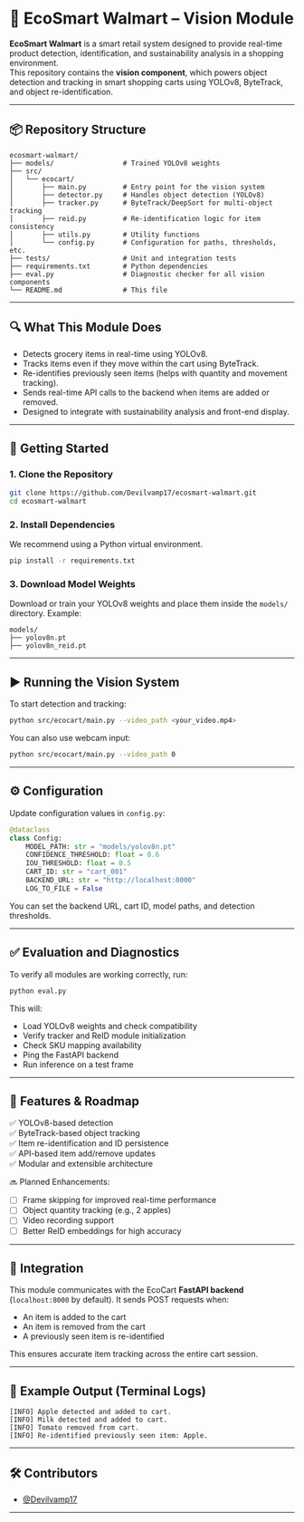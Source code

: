 # 🛒 EcoSmart Walmart – Vision Module

**EcoSmart Walmart** is a smart retail system designed to provide real-time product detection, identification, and sustainability analysis in a shopping environment.  
This repository contains the **vision component**, which powers object detection and tracking in smart shopping carts using YOLOv8, ByteTrack, and object re-identification.

---

## 📦 Repository Structure

```
ecosmart-walmart/
├── models/                 # Trained YOLOv8 weights
├── src/
│   └── ecocart/
│       ├── main.py         # Entry point for the vision system
│       ├── detector.py     # Handles object detection (YOLOv8)
│       ├── tracker.py      # ByteTrack/DeepSort for multi-object tracking
│       ├── reid.py         # Re-identification logic for item consistency
│       ├── utils.py        # Utility functions
│       └── config.py       # Configuration for paths, thresholds, etc.
├── tests/                  # Unit and integration tests
├── requirements.txt        # Python dependencies
├── eval.py                 # Diagnostic checker for all vision components
└── README.md               # This file
```

---

## 🔍 What This Module Does

- Detects grocery items in real-time using YOLOv8.
- Tracks items even if they move within the cart using ByteTrack.
- Re-identifies previously seen items (helps with quantity and movement tracking).
- Sends real-time API calls to the backend when items are added or removed.
- Designed to integrate with sustainability analysis and front-end display.

---

## 🚀 Getting Started

### 1. Clone the Repository

```bash
git clone https://github.com/Devilvamp17/ecosmart-walmart.git
cd ecosmart-walmart
```

### 2. Install Dependencies

We recommend using a Python virtual environment.

```bash
pip install -r requirements.txt
```

### 3. Download Model Weights

Download or train your YOLOv8 weights and place them inside the `models/` directory. Example:

```
models/
├── yolov8n.pt
├── yolov8n_reid.pt
```

---

## ▶️ Running the Vision System

To start detection and tracking:

```bash
python src/ecocart/main.py --video_path <your_video.mp4>
```

You can also use webcam input:

```bash
python src/ecocart/main.py --video_path 0
```

---

## ⚙️ Configuration

Update configuration values in `config.py`:

```python
@dataclass
class Config:
    MODEL_PATH: str = "models/yolov8n.pt"
    CONFIDENCE_THRESHOLD: float = 0.6
    IOU_THRESHOLD: float = 0.5
    CART_ID: str = "cart_001"
    BACKEND_URL: str = "http://localhost:8000"
    LOG_TO_FILE = False
```

You can set the backend URL, cart ID, model paths, and detection thresholds.

---

## ✅ Evaluation and Diagnostics

To verify all modules are working correctly, run:

```bash
python eval.py
```

This will:

- Load YOLOv8 weights and check compatibility
- Verify tracker and ReID module initialization
- Check SKU mapping availability
- Ping the FastAPI backend
- Run inference on a test frame

---

## 🧠 Features & Roadmap

✅ YOLOv8-based detection  
✅ ByteTrack-based object tracking  
✅ Item re-identification and ID persistence  
✅ API-based item add/remove updates  
✅ Modular and extensible architecture  

🔜 Planned Enhancements:
- [ ] Frame skipping for improved real-time performance
- [ ] Object quantity tracking (e.g., 2 apples)
- [ ] Video recording support
- [ ] Better ReID embeddings for high accuracy

---

## 🔗 Integration

This module communicates with the EcoCart **FastAPI backend** (`localhost:8000` by default). It sends POST requests when:

- An item is added to the cart
- An item is removed from the cart
- A previously seen item is re-identified

This ensures accurate item tracking across the entire cart session.

---

## 🧪 Example Output (Terminal Logs)

```
[INFO] Apple detected and added to cart.
[INFO] Milk detected and added to cart.
[INFO] Tomato removed from cart.
[INFO] Re-identified previously seen item: Apple.
```

---

## 🛠️ Contributors

- [@Devilvamp17](https://github.com/Devilvamp17)

---

